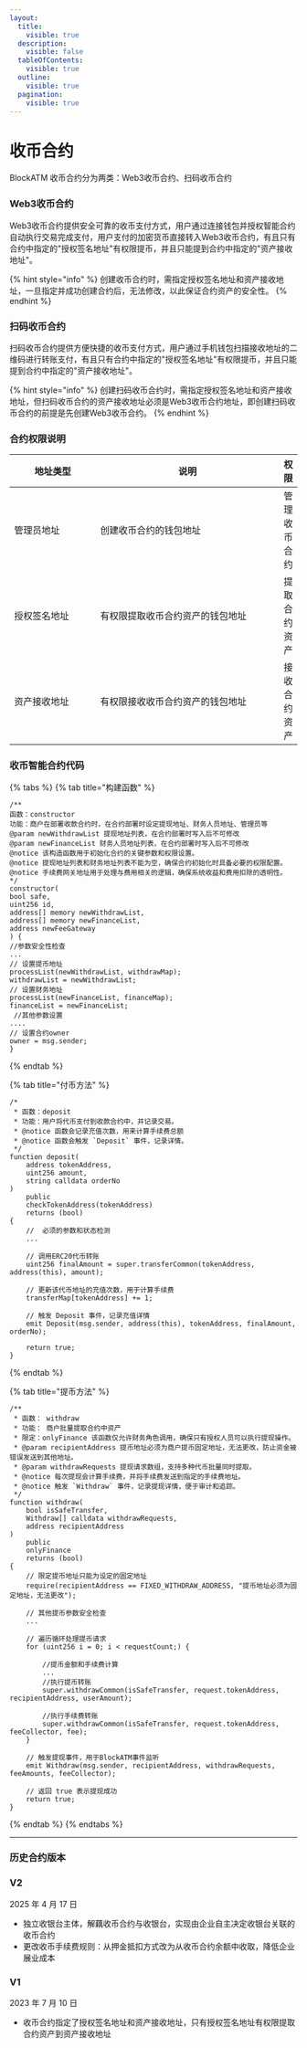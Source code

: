 ```yaml
---
layout:
  title:
    visible: true
  description:
    visible: false
  tableOfContents:
    visible: true
  outline:
    visible: true
  pagination:
    visible: true
---
```


# 收币合约

BlockATM 收币合约分为两类：Web3收币合约、扫码收币合约

### Web3收币合约

Web3收币合约提供安全可靠的收币支付方式，用户通过连接钱包并授权智能合约自动执行交易完成支付，用户支付的加密货币直接转入Web3收币合约，有且只有合约中指定的"授权签名地址"有权限提币，并且只能提到合约中指定的"资产接收地址"。

{% hint style="info" %}
创建收币合约时，需指定授权签名地址和资产接收地址，一旦指定并成功创建合约后，无法修改，以此保证合约资产的安全性。
{% endhint %}

### 扫码收币合约

扫码收币合约提供方便快捷的收币支付方式，用户通过手机钱包扫描接收地址的二维码进行转账支付，有且只有合约中指定的"授权签名地址"有权限提币，并且只能提到合约中指定的"资产接收地址"。

{% hint style="info" %}
创建扫码收币合约时，需指定授权签名地址和资产接收地址，但扫码收币合约的资产接收地址必须是Web3收币合约地址，即创建扫码收币合约的前提是先创建Web3收币合约。
{% endhint %}

### 合约权限说明

<table><thead><tr><th width="153.0390625">地址类型</th><th width="349.3359375">说明</th><th>权限</th></tr></thead><tbody><tr><td>管理员地址</td><td>创建收币合约的钱包地址</td><td>管理收币合约</td></tr><tr><td>授权签名地址</td><td>有权限提取收币合约资产的钱包地址</td><td>提取合约资产</td></tr><tr><td>资产接收地址</td><td>有权限接收收币合约资产的钱包地址</td><td>接收合约资产</td></tr></tbody></table>

### 收币智能合约代码

{% tabs %}
{% tab title="构建函数" %}
```solidity
/**
函数：constructor
功能：商户在部署收款合约时，在合约部署时设定提现地址、财务人员地址、管理员等
@param newWithdrawList 提现地址列表，在合约部署时写入后不可修改
@param newFinanceList 财务人员地址列表，在合约部署时写入后不可修改
@notice 该构造函数用于初始化合约的关键参数和权限设置。
@notice 提现地址列表和财务地址列表不能为空，确保合约初始化时具备必要的权限配置。
@notice 手续费网关地址用于处理与费用相关的逻辑，确保系统收益和费用扣除的透明性。
*/
constructor(
bool safe,
uint256 id,
address[] memory newWithdrawList,
address[] memory newFinanceList,
address newFeeGateway
) {
//参数安全性检查
...
// 设置提币地址
processList(newWithdrawList, withdrawMap);
withdrawList = newWithdrawList;
// 设置财务地址
processList(newFinanceList, financeMap);
financeList = newFinanceList;
 //其他参数设置
....
// 设置合约owner
owner = msg.sender;
}
```
{% endtab %}

{% tab title="付币方法" %}
```solidity
/*
 * 函数：deposit
 * 功能：用户将代币支付到收款合约中，并记录交易。
 * @notice 函数会记录充值次数，用来计算手续费总额
 * @notice 函数会触发 `Deposit` 事件，记录详情。
 */
function deposit(
    address tokenAddress,
    uint256 amount,
    string calldata orderNo
) 
    public 
    checkTokenAddress(tokenAddress) 
    returns (bool) 
{
    //  必须的参数和状态检测
    ... 

    // 调用ERC20代币转账
    uint256 finalAmount = super.transferCommon(tokenAddress, address(this), amount);

    // 更新该代币地址的充值次数，用于计算手续费
    transferMap[tokenAddress] += 1;

    // 触发 Deposit 事件，记录充值详情
    emit Deposit(msg.sender, address(this), tokenAddress, finalAmount, orderNo);

    return true;
}
```
{% endtab %}

{% tab title="提币方法" %}
```solidity
/**
 * 函数： withdraw
 * 功能： 商户批量提取合约中资产
 * 限定：onlyFinance 该函数仅允许财务角色调用，确保只有授权人员可以执行提现操作。
 * @param recipientAddress 提币地址必须为商户提币固定地址，无法更改，防止资金被错误发送到其他地址。
 * @param withdrawRequests 提现请求数组，支持多种代币批量同时提取。
 * @notice 每次提现会计算手续费，并将手续费发送到指定的手续费地址。
 * @notice 触发 `Withdraw` 事件，记录提现详情，便于审计和追踪。
 */
function withdraw(
    bool isSafeTransfer,
    Withdraw[] calldata withdrawRequests,
    address recipientAddress
) 
    public 
    onlyFinance 
    returns (bool) 
{
    // 限定提币地址只能为设定的固定地址 
    require(recipientAddress == FIXED_WITHDRAW_ADDRESS, "提币地址必须为固定地址，无法更改");

    // 其他提币参数安全检查
    ...

    // 遍历循环处理提币请求
    for (uint256 i = 0; i < requestCount;) {
        
        //提币金额和手续费计算 
        ...
        //执行提币转账
        super.withdrawCommon(isSafeTransfer, request.tokenAddress, recipientAddress, userAmount);
        
        //执行手续费转账
        super.withdrawCommon(isSafeTransfer, request.tokenAddress, feeCollector, fee);
    }

    // 触发提现事件，用于BlockATM事件监听
    emit Withdraw(msg.sender, recipientAddress, withdrawRequests, feeAmounts, feeCollector);

    // 返回 true 表示提现成功
    return true;
}
```
{% endtab %}
{% endtabs %}

***

### 历史合约版本

### V2

2025 年 4 月 17 日

* 独立收银台主体，解藕收币合约与收银台，实现由企业自主决定收银台关联的收币合约
* 更改收币手续费规则：从押金抵扣方式改为从收币合约余额中收取，降低企业展业成本

### V1

2023 年 7 月 10 日

* 收币合约指定了授权签名地址和资产接收地址，只有授权签名地址有权限提取合约资产到资产接收地址
